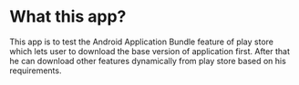 # What this app?
This app is to test the Android Application Bundle feature of play store which lets user to download the base version of application first. After that he can download other features dynamically from play store based on his requirements.
